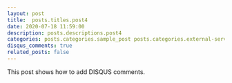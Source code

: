 ```yaml
---
layout: post
title:  posts.titles.post4
date: 2020-07-18 11:59:00
description: posts.descriptions.post4
categories: posts.categories.sample_post posts.categories.external-service
disqus_comments: true
related_posts: false
---
```

This post shows how to add DISQUS comments.
